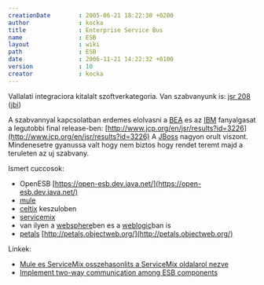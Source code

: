 ```yaml
---
creationDate        : 2005-06-21 18:22:30 +0200 
author              : kocka 
title               : Enterprise Service Bus 
name                : ESB 
layout              : wiki 
path                : ESB 
date                : 2006-11-21 14:22:32 +0100 
version             : 10 
creator             : kocka 
---
```

Vallalati integraciora kitalalt szoftverkategoria. Van szabvanyunk is: [jsr 208](http://www.jcp.org/en/jsr/detail?id=208) ([jbi](JBI.html))

A szabvannyal kapcsolatban erdemes elolvasni a [BEA](bea.html) es az [IBM](IBM.html) fanyalgasat a legutobbi final release-ben: [http://www.jcp.org/en/jsr/results?id=3226](http://www.jcp.org/en/jsr/results?id=3226) A [JBoss](jboss.html) nagyon orult viszont. Mindenesetre gyanussa valt hogy nem biztos hogy rendet teremt majd a teruleten az uj szabvany.

Ismert cuccosok:

*   OpenESB [https://open-esb.dev.java.net/](https://open-esb.dev.java.net/)
*   [mule](mule.html)
*   [celtix](celtix.html) keszuloben
*   [servicemix](servicemix.html)
*   van ilyen a [websphere](Websphere.html)ben es a [weblogic](weblogic.html)ban is
*   [petals](Missing.html) [http://petals.objectweb.org/](http://petals.objectweb.org/)

Linkek:

*   [Mule es ServiceMix osszehasonlits a ServiceMix oldalarol nezve](http://docs.codehaus.org/display/SM/How+does+ServiceMix+compare+to+Mule)
*   [Implement two-way communication among ESB components](http://www.javaworld.com/javaworld/jw-09-2006/jw-0904-jbi_p.html)


